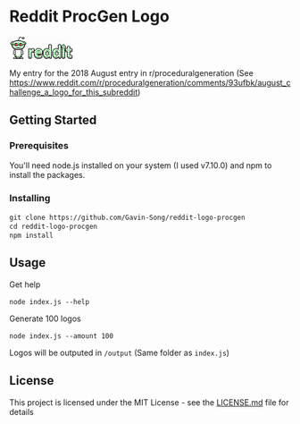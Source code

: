 # Reddit ProcGen Logo

![Proc Gen Example](https://github.com/Gavin-Song/reddit-logo-procgen/raw/master/output/seed-7xpg2q957y14i.png)

My entry for the 2018 August entry in r/proceduralgeneration (See https://www.reddit.com/r/proceduralgeneration/comments/93ufbk/august_challenge_a_logo_for_this_subreddit)

## Getting Started

### Prerequisites

You'll need node.js installed on your system (I used v7.10.0) and npm to install the packages.

### Installing

```
git clone https://github.com/Gavin-Song/reddit-logo-procgen
cd reddit-logo-procgen
npm install
```

## Usage
Get help
```
node index.js --help
```
Generate 100 logos
```
node index.js --amount 100
```

Logos will be outputed in `/output` (Same folder as `index.js`)


## License

This project is licensed under the MIT License - see the [LICENSE.md](LICENSE.md) file for details
